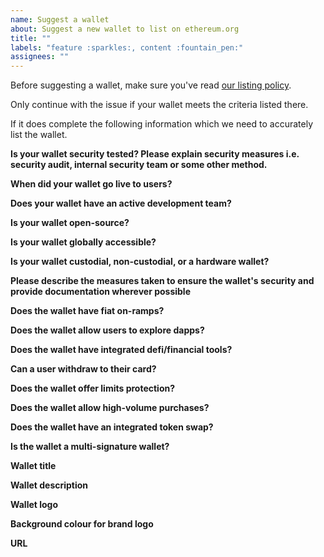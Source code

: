 ```yaml
---
name: Suggest a wallet
about: Suggest a new wallet to list on ethereum.org
title: ""
labels: "feature :sparkles:, content :fountain_pen:"
assignees: ""
---
```


Before suggesting a wallet, make sure you've read [our listing policy](https://www.ethereum.org/en/contributing/adding-products/).

Only continue with the issue if your wallet meets the criteria listed there.

If it does complete the following information which we need to accurately list the wallet.

**Is your wallet security tested? Please explain security measures i.e. security audit, internal security team or some other method.**

<!-- Please explain any security measures you have taken to ensure your wallet is secure -->

**When did your wallet go live to users?**

<!-- Please provide an exact or approximate date when your wallet was usable by the public -->

**Does your wallet have an active development team?**

<!-- Are developers actively working on the wallet? -->

**Is your wallet open-source?**

<!-- If yes, please provide a direct link to the repository, if you can -->

**Is your wallet globally accessible?**

<!-- Please list any KYC requirements or geographic limitations of your wallet, if any exist. -->

**Is your wallet custodial, non-custodial, or a hardware wallet?**

<!-- Do users have access to their public and/or private keys? If your company/project were to disappear, would users still be able to access their funds? -->

**Please describe the measures taken to ensure the wallet's security and provide documentation wherever possible**

<!-- Please provide a link to a report or repo. If you haven't been audited but think your wallet should be listed anyway, explain here. -->

**Does the wallet have fiat on-ramps?**

<!-- Does the wallet subsidise transaction fees for all or some wallet activity? -->

**Does the wallet allow users to explore dapps?**

<!-- Is the wallet integrated with WalletConnect? Does it have a dapp browser? Or can users connect to a dapp using the wallet?  -->

**Does the wallet have integrated defi/financial tools?**

<!-- Can users borrow/earn/lend assets directly from a screen in the wallet?  -->

**Can a user withdraw to their card?**

<!-- Can a user cash out their crypto assets directly to a card or bank account? -->

**Does the wallet offer limits protection?**

<!-- Can a user set a limit for transfers to protect their assets? -->

**Does the wallet allow high-volume purchases?**

<!-- Can a user buy more than $2000 worth of crypto in one go? -->

**Does the wallet have an integrated token swap?**

<!-- Can a user swap ETH for other tokens from within a screen in the wallet? -->

**Is the wallet a multi-signature wallet?**

<!-- Can a user opt to require multiple signatures to authorise transactions? -->

**Wallet title**

<!-- Please provide the official name of the wallet -->

**Wallet description**

<!-- Please provide a short 1-2 sentence description of the wallet -->

**Wallet logo**

<!-- Please provide a hi-res SVG or transparent PNG -->

**Background colour for brand logo**

<!-- Please provide a hex code for the brand color. This will be added to the background of the wallet card. -->

**URL**

<!-- Please provide a URL (e.g. to the website of the wallet). -->
